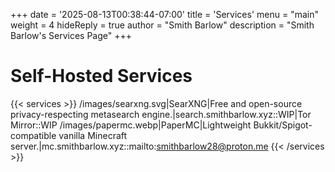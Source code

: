 +++
date = '2025-08-13T00:38:44-07:00'
title = 'Services'
menu = "main"
weight = 4
hideReply = true
author = "Smith Barlow"
description = "Smith Barlow's Services Page"
+++
# Self-Hosted Services

{{< services >}}
/images/searxng.svg|SearXNG|Free and open-source privacy-respecting metasearch engine.|search.smithbarlow.xyz::WIP|Tor Mirror::WIP
/images/papermc.webp|PaperMC|Lightweight Bukkit/Spigot-compatible vanilla Minecraft server.|mc.smithbarlow.xyz::mailto:smithbarlow28@proton.me
{{< /services >}}
